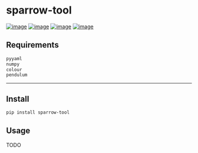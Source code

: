 # sparrow-tool
[![image](https://img.shields.io/badge/Pypi-0.0.6-green.svg)](https://pypi.org/project/sparrow-tool)
[![image](https://img.shields.io/badge/python-3.6+-blue.svg)](https://www.python.org/)
[![image](https://img.shields.io/badge/GNU_GPL--v3-blue.svg)](LICENSE)
[![image](https://img.shields.io/badge/author-kunyuan-orange.svg?style=flat-square&logo=appveyor)](https://github.com/beidongjiedeguang)

## Requirements
```bash
pyyaml
numpy
colour
pendulum
```

-------------------------
## Install
```bash
pip install sparrow-tool
```

## Usage
TODO